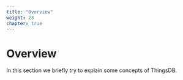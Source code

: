 ```yaml
---
title: "Overview"
weight: 23
chapter: true
---
```


# Overview

In this section we briefly try to explain some concepts of ThingsDB.
